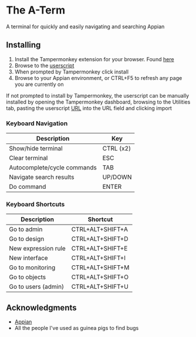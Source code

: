 # The A-Term
A terminal for quickly and easily navigating and searching Appian

## Installing
1. Install the Tampermonkey extension for your browser. Found [here](https://tampermonkey.net/)
2. Browse to the [userscript](https://github.com/planted-dev/the-a-term/raw/main/a-terminal.user.js)
3. When prompted by Tampermonkey click install
4. Browse to your Appian environment, or CTRL+F5 to refresh any page you are currently on

If not prompted to install by Tampermonkey, the userscript can be manually installed by opening the Tampermonkey dashboard, browsing to the Utilities tab, pasting the userscript [URL](https://github.com/planted-dev/the-a-term/raw/main/the-a-term.user.js) into the URL field and clicking import

### Keyboard Navigation
| Description                 | Key       |
| --------------------------- | --------- |
| Show/hide terminal          | CTRL (x2) |
| Clear terminal              | ESC       |
| Autocomplete/cycle commands | TAB       |
| Navigate search results     | UP/DOWN   |
| Do command                  | ENTER     |

### Keyboard Shortcuts
| Description         | Shortcut         |
| ------------------- | ---------------- |
| Go to admin         | CTRL+ALT+SHIFT+A |
| Go to design        | CTRL+ALT+SHIFT+D |
| New expression rule | CTRL+ALT+SHIFT+E |
| New interface       | CTRL+ALT+SHIFT+I |
| Go to monitoring    | CTRL+ALT+SHIFT+M |
| Go to objects       | CTRL+ALT+SHIFT+O |
| Go to users (admin) | CTRL+ALT+SHIFT+U |

## Acknowledgments

* [Appian](appian.com)
* All the people I've used as guinea pigs to find bugs